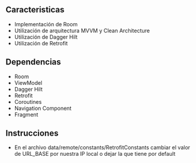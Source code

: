 ## Caracteristicas

- Implementación de Room
- Utilización de arquitectura MVVM y Clean Architecture
- Utilización de Dagger Hilt
- Utilización de Retrofit

## Dependencias

- Room
- ViewModel
- Dagger Hilt
- Retrofit
- Coroutines
- Navigation Component
- Fragment

## Instrucciones

- En el archivo data/remote/constants/RetrofitConstants cambiar el valor de URL_BASE por nuestra IP local o dejar la que tiene por default
